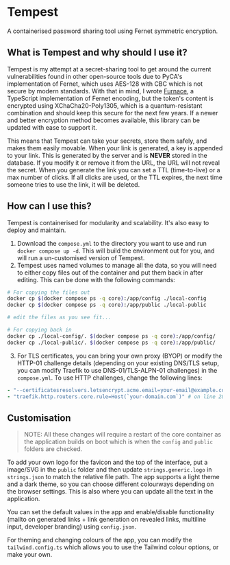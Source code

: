 # Tempest

A containerised password sharing tool using Fernet symmetric encryption.

## What is Tempest and why should I use it?

Tempest is my attempt at a secret-sharing tool to get around the current vulnerabilities found in other open-source tools due to PyCA's implementation of Fernet, which uses AES-128 with CBC which is not secure by modern standards. With that in mind, I wrote [Furnace](https://github.com/mrhrobertson/furnace), a TypeScript implementation of Fernet encoding, but the token's content is encrypted using XChaCha20-Poly1305, which is a quantum-resistant combination and should keep this secure for the next few years. If a newer and better encryption method becomes available, this library can be updated with ease to support it.

This means that Tempest can take your secrets, store them safely, and makes them easily movable. When your link is generated, a key is appended to your link. This is generated by the server and is **NEVER** stored in the database. If you modify it or remove it from the URL, the URL will not reveal the secret. When you generate the link you can set a TTL (time-to-live) or a max number of clicks. If all clicks are used, or the TTL expires, the next time someone tries to use the link, it will be deleted.

## How can I use this?

Tempest is containerised for modularity and scalability. It's also easy to deploy and maintain.

1. Download the `compose.yml` to the directory you want to use and run `docker compose up -d`. This will build the environment out for you, and will run a un-customised version of Tempest.
2. Tempest uses named volumes to manage all the data, so you will need to either copy files out of the container and put them back in after editing. This can be done with the following commands:

```sh
# For copying the files out
docker cp $(docker compose ps -q core):/app/config ./local-config
docker cp $(docker compose ps -q core):/app/public ./local-public

# edit the files as you see fit...

# For copying back in
docker cp ./local-config/. $(docker compose ps -q core):/app/config/
docker cp ./local-public/. $(docker compose ps -q core):/app/public/
```

3. For TLS certificates, you can bring your own proxy (BYOP) or modify the HTTP-01 challenge details (depending on your existing DNS/TLS setup, you can modify Traefik to use DNS-01/TLS-ALPN-01 challenges) in the `compose.yml`. To use HTTP challenges, change the following lines:

```yaml
- "--certificatesresolvers.letsencrypt.acme.email=your-email@example.com" # on line 13 (unlucky for some)
- "traefik.http.routers.core.rule=Host(`your-domain.com`)" # on line 28 (in a state)
```

## Customisation

> NOTE: All these changes will require a restart of the core container as the application builds on boot which is when the `config` and `public` folders are checked.

To add your own logo for the favicon and the top of the interface, put a image/SVG in the `public` folder and then update `strings.generic.logo` in `strings.json` to match the relative file path. The app supports a light theme and a dark theme, so you can choose different colourways depending on the browser settings. This is also where you can update all the text in the application.

You can set the default values in the app and enable/disable functionality (mailto on generated links + link generation on revealed links, multiline input, developer branding) using `config.json`.

For theming and changing colours of the app, you can modify the `tailwind.config.ts` which allows you to use the Tailwind colour options, or make your own.
